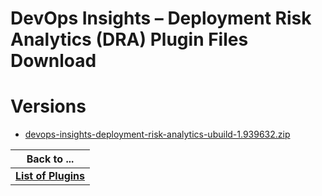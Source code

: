 
DevOps Insights – Deployment Risk Analytics (DRA) Plugin Files Download
=======================================================================

# Versions

- [devops-insights-deployment-risk-analytics-ubuild-1.939632.zip](https://raw.githubusercontent.com/osmsnbey/todelete2/main/files/UCB/bluemix-deployment-risk-analytics/devops-insights-deployment-risk-analytics-ubuild-1.939632.zip)

|Back to ...|
| :---: |
|[**List of Plugins**](../../index.md)|
